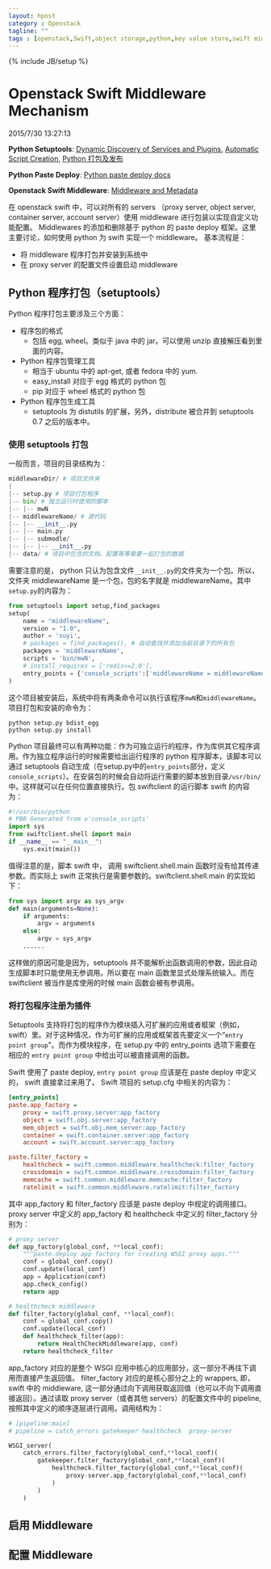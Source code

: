 ```yaml
---
layout: hpost
category : Openstack
tagline: ""
tags : [openstack,Swift,object storage,python,key value store,swift middleware]
---
```

{% include JB/setup %}

# Openstack Swift Middleware Mechanism

2015/7/30 13:27:13

__Python Setuptools__: [Dynamic Discovery of Services and Plugins](https://pythonhosted.org/setuptools/setuptools.html#dynamic-discovery-of-services-and-plugins), [Automatic Script Creation](https://pythonhosted.org/setuptools/setuptools.html#automatic-script-creation), [Python 打包及发布](http://lesliezhu.github.io/public/2014-11-13-python-packaging.html)

__Python Paste Deploy__: [Python paste deploy docs](http://pythonpaste.org/deploy/)

__Openstack Swift Middleware__: [Middleware and Metadata](http://docs.openstack.org/developer/swift/development_middleware.html)

在 openstack swift 中，可以对所有的 servers （proxy server, object server, container server, account server）使用 middleware 进行包装以实现自定义功能配置。 Middlewares 的添加和删除基于 python 的 paste deploy 框架。这里主要讨论，如何使用 python 为 swift 实现一个 middleware。 基本流程是：

- 将 middleware 程序打包并安装到系统中
- 在 proxy server 的配置文件设置启动 middleware

## Python 程序打包（setuptools）

Python 程序打包主要涉及三个方面：

- 程序包的格式
    + 包括 egg, wheel。类似于 java 中的 jar。可以使用 unzip 直接解压看到里面的内容。
- Python 程序包管理工具
    + 相当于 ubuntu 中的 apt-get, 或者 fedora 中的 yum.
    + easy_install 对应于 egg 格式的 python 包
    + pip 对应于 wheel 格式的 python 包
- Python 程序包生成工具
    + setuptools 为 distutils 的扩展，另外，distribute 被合并到 setuptools 0.7 之后的版本中。

### 使用 setuptools 打包

一般而言，项目的目录结构为：

~~~python
middlewareDir/ # 项目文件夹
|
|-- setup.py # 项目打包程序
|-- bin/ # 独立运行时使用的脚本
|-- |-- mwN
|-- middlewareName/ # 源代码
|-- |-- __init__.py
|-- |-- main.py
|-- |-- submodle/
|-- |-- |-- __init__.py
|-- data/ # 项目中包含的文档，配置等等需要一起打包的数据
~~~

需要注意的是， python 只认为包含文件`__init__.py`的文件夹为一个包。所以，文件夹 middlewareName 是一个包，包的名字就是 middlewareName。其中`setup.py`的内容为：

~~~python
from setuptools import setup,find_packages
setup(
    name = "middlewareName",
    version = "1.0",
    author = 'suyi',
    # packages = find_packages(), # 自动查找并添加当前目录下的所有包
    packages = 'middlewareName',
    scripts = 'bin/mwN',
    # install_requires = ['redis>=2.0'],
    entry_points = {'console_scripts':['middlewareName = middlewareName.main:main',],}
)
~~~

这个项目被安装后，系统中将有两条命令可以执行该程序`mwN`和`middlewareName`。项目打包和安装的命令为：

~~~shell
python setup.py bdist_egg
python setup.py install
~~~

Python 项目最终可以有两种功能：作为可独立运行的程序，作为库供其它程序调用。作为独立程序运行的时候需要给出运行程序的 python 程序脚本，该脚本可以通过 setuptools 自动生成（在setup.py中的`entry_points`部分，定义`console_scripts`）。在安装包的时候会自动将运行需要的脚本放到目录`/usr/bin/`中。这样就可以在任何位置直接执行。包 swiftclient 的运行脚本 swift 的内容为：

~~~python
#!/usr/bin/python
# PBR Generated from u'console_scripts'
import sys
from swiftclient.shell import main
if __name__ == "__main__":
    sys.exit(main())
~~~

值得注意的是，脚本 swift 中， 调用 swiftclient.shell.main 函数时没有给其传递参数。而实际上 swift 正常执行是需要参数的。swiftclient.shell.main 的实现如下：

```python
from sys import argv as sys_argv
def main(arguments=None):
    if arguments:
        argv = arguments
    else:
        argv = sys_argv
    ......
```

这样做的原因可能是因为，setuptools 并不能解析出函数调用的参数，因此自动生成脚本时只能使用无参调用。所以要在 main 函数里显式处理系统输入。而在 swiftclient 被当作是库使用的时候 main 函数会被有参调用。


### 将打包程序注册为插件

Setuptools 支持将打包的程序作为模块插入可扩展的应用或者框架（例如，swift）里。对于这种情况，作为可扩展的应用或框架首先要定义一个“`entry point group`”。而作为模块程序，在 setup.py 中的 entry_points 选项下需要在相应的 `entry point group` 中给出可以被直接调用的函数。

Swift 使用了 paste deploy, `entry point group` 应该是在 paste deploy 中定义的， swift 直接拿过来用了。 Swift 项目的 setup.cfg 中相关的内容为：

~~~ini
[entry_points]
paste.app_factory =
    proxy = swift.proxy.server:app_factory
    object = swift.obj.server:app_factory
    mem_object = swift.obj.mem_server:app_factory
    container = swift.container.server:app_factory
    account = swift.account.server:app_factory

paste.filter_factory =
    healthcheck = swift.common.middleware.healthcheck:filter_factory
    crossdomain = swift.common.middleware.crossdomain:filter_factory
    memcache = swift.common.middleware.memcache:filter_factory
    ratelimit = swift.common.middleware.ratelimit:filter_factory
~~~

其中 app_factory 和 filter_factory 应该是 paste deploy 中规定的调用接口。proxy server 中定义的 app_factory 和 healthcheck 中定义的 filter_factory 分别为：

~~~python
# proxy server
def app_factory(global_conf, **local_conf):
    """paste.deploy app factory for creating WSGI proxy apps."""
    conf = global_conf.copy()
    conf.update(local_conf)
    app = Application(conf)
    app.check_config()
    return app

# healthcheck middleware
def filter_factory(global_conf, **local_conf):
    conf = global_conf.copy()
    conf.update(local_conf)
    def healthcheck_filter(app):
        return HealthCheckMiddleware(app, conf)
    return healthcheck_filter
~~~

app_factory 对应的是整个 WSGI 应用中核心的应用部分，这一部分不再往下调用而直接产生返回值。 filter_factory 对应的是核心部分之上的 wrappers, 即，swift 中的 middleware, 这一部分通过向下调用获取返回值（也可以不向下调用直接返回）。通过读取 proxy server（或者其他 servers）的配置文件中的 pipeline, 按照其中定义的顺序逐层进行调用。调用结构为：

~~~python
# [pipeline:main]
# pipeline = catch_errors gatekeeper healthcheck  proxy-server

WSGI_server(
    catch_errors.filter_factory(global_conf,**local_conf)(
        gatekeeper.filter_factory(global_conf,**local_conf)(
            healthcheck.filter_factory(global_conf,**local_conf)(
                proxy-server.app_factory(global_conf,**local_conf)
            )
        )
    )
~~~

## 启用 Middleware

## 配置 Middleware